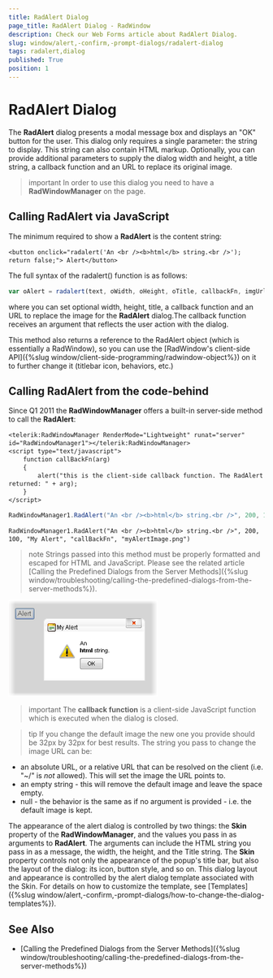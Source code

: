 ```yaml
---
title: RadAlert Dialog
page_title: RadAlert Dialog - RadWindow
description: Check our Web Forms article about RadAlert Dialog.
slug: window/alert,-confirm,-prompt-dialogs/radalert-dialog
tags: radalert,dialog
published: True
position: 1
---
```


# RadAlert Dialog


The **RadAlert** dialog presents a modal message box and displays an "OK" button for the user. This dialog only requires a single parameter: the string to display. This string can also contain HTML markup. Optionally, you can provide additional parameters to supply the dialog width and height, a title string, a callback function and an URL to replace its original image.

>important In order to use this dialog you need to have a **RadWindowManager** on the page.

## Calling RadAlert via JavaScript

The minimum required to show a **RadAlert** is the content string:

````ASP.NET
<button onclick="radalert('An <br /><b>html</b> string.<br />'); return false;"> Alert</button>		
````

The full syntax of the radalert() function is as follows:

````JavaScript	
var oAlert = radalert(text, oWidth, oHeight, oTitle, callbackFn, imgUrl);				
````

where you can set optional width, height, title, a callback function and an URL to replace the image for the **RadAlert** dialog.The callback function receives an argument that reflects the user action with the dialog.

This method also returns a reference to the RadAlert object (which is essentially a RadWindow), so you can use the [RadWindow's client-side API]({%slug window/client-side-programming/radwindow-object%}) on it to further change it (titlebar icon, behaviors, etc.)

## Calling RadAlert from the code-behind

Since Q1 2011 the **RadWindowManager** offers a built-in server-side method to call the **RadAlert**:

````ASP.NET
<telerik:RadWindowManager RenderMode="Lightweight" runat="server" id="RadWindowManager1"></telerik:RadWindowManager>
<script type="text/javascript">
	function callBackFn(arg)
	{
		alert("this is the client-side callback function. The RadAlert returned: " + arg);
	}
</script>
````

````C#
RadWindowManager1.RadAlert("An <br /><b>html</b> string.<br />", 200, 100, "My Alert", "callBackFn", "myAlertImage.png");
````
````VB
RadWindowManager1.RadAlert("An <br /><b>html</b> string.<br />", 200, 100, "My Alert", "callBackFn", "myAlertImage.png")
````

>note Strings passed into this method must be properly formatted and escaped for HTML and JavaScript. Please see the related article [Calling the Predefined Dialogs from the Server Methods]({%slug window/troubleshooting/calling-the-predefined-dialogs-from-the-server-methods%}).

![](images/window-radalert.png)

>important The **callback function** is a client-side JavaScript function which is executed when the dialog is closed.


>tip If you change the default image the new one you provide should be 32px by 32px for best results. The string you pass to change the image URL can be:
* an absolute URL, or a relative URL that can be resolved on the client (i.e. "~/" is *not* allowed). This will set the image the URL points to.
* an empty string - this will remove the default image and leave the space empty.
* null - the behavior is the same as if no argument is provided - i.e. the default image is kept.
>

The appearance of the alert dialog is controlled by two things: the **Skin** property of the **RadWindowManager**, and the values you pass in as arguments to **RadAlert**. The arguments can include the HTML string you pass in as a message, the width, the height, and the Title string. The **Skin** property controls not only the appearance of the popup's title bar, but also the layout of the dialog: its icon, button style, and so on. This dialog layout and appearance is controlled by the alert dialog template associated with the Skin. For details on how to customize the template, see [Templates]({%slug window/alert,-confirm,-prompt-dialogs/how-to-change-the-dialog-templates%}).

## See Also

 * [Calling the Predefined Dialogs from the Server Methods]({%slug window/troubleshooting/calling-the-predefined-dialogs-from-the-server-methods%})

